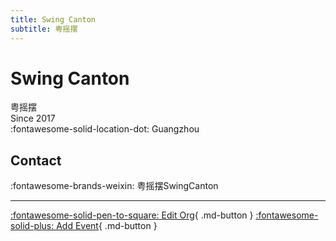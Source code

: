 ```yaml
---
title: Swing Canton
subtitle: 粤摇摆
---
```


# Swing Canton

粤摇摆  
Since 2017  
:fontawesome-solid-location-dot: Guangzhou  


## Contact

:fontawesome-brands-weixin: 粤摇摆SwingCanton  

---

[:fontawesome-solid-pen-to-square: Edit Org](https://github.com/swingdance/orgs/issues/new?assignees=&labels=update+org&projects=&template=03-update_entity.yml&title=Update%20Org%3A%20zh_CN%20%E2%80%A2%20Swing%20Canton&region=zh_CN&id=swing-canton&name=Swing%20Canton){ .md-button } [:fontawesome-solid-plus: Add Event](https://github.com/swingdance/events/issues/new?assignees=&labels=add+event&projects=&template=02-add_entity.yml&title=Add%20Event%3A%20zh_CN%20%E2%80%A2%20%3CName%3E&region=zh_CN&province=Guangdong&city=Guangzhou&org_id=swing-canton){ .md-button }
